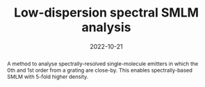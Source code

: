 ---
title: 'Low-dispersion spectral SMLM analysis'
collection: software
date: 2022-10-21
doi: '10.1021/acs.nanolett.2c03140'
github: 'https://github.com/HohlbeinLab/sSMLMAnalyzer'
installation_instructions: 'From ImageJ, run update, and select HohlbeinLab from the update sites. Then run Spectral Analyzer under the plugins menu.'
abstract: 'A method to analyse spectrally-resolved single-molecule emitters in which the 0th and 1st order from a grating are close-by. This enables spectrally-based SMLM with 5-fold higher density.'
papercite: 'Martens, et al., "Enabling Spectrally Resolved Single-Molecule Localization Microscopy at High Emitter Densities" (2022), Nano Letters'
---